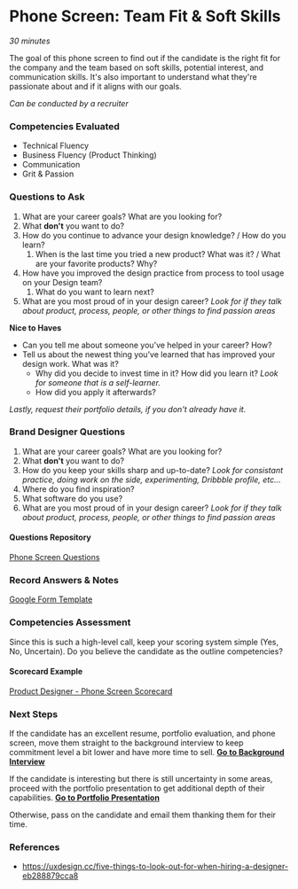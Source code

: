 # Phone Screen: Team Fit & Soft Skills

*30 minutes*

The goal of this phone screen to find out if the candidate is the right fit for the company and the team based on soft skills, potential interest, and communication skills. It's also important to understand what they're passionate about and if it aligns with our goals.

*Can be conducted by a recruiter*

### Competencies Evaluated
- Technical Fluency
- Business Fluency (Product Thinking)
- Communication
- Grit & Passion


### Questions to Ask
1. What are your career goals? What are you looking for?
2. What **don't** you want to do?
3. How do you continue to advance your design knowledge? / How do you learn?
   1. When is the last time you tried a new product? What was it? / What are your favorite products? Why?
4. How have you improved the design practice from process to tool usage on your Design team? 
   1. What do you want to learn next?
5. What are you most proud of in your design career? *Look for if they talk about product, process, people, or other things to find passion areas*

**Nice to Haves**
* Can you tell me about someone you’ve helped in your career? How?
* Tell us about the newest thing you’ve learned that has improved your design work. What was it? 
  * Why did you decide to invest time in it? How did you learn it? *Look for someone that is a self-learner.* 
  * How did you apply it afterwards? 

*Lastly, request their portfolio details, if you don't already have it.*


### Brand Designer Questions
1. What are your career goals? What are you looking for?
2. What **don't** you want to do?
3. How do you keep your skills sharp and up-to-date? *Look for consistant practice, doing work on the side, experimenting, Dribbble profile, etc...*
4. Where do you find inspiration?
5. What software do you use?
6. What are you most proud of in your design career? *Look for if they talk about product, process, people, or other things to find passion areas*


#### Questions Repository
[Phone Screen Questions](https://airtable.com/shrvBFqHchiECVWve)

### Record Answers & Notes
[Google Form Template](https://docs.google.com/forms/d/1phyTKaGiuMlIBWlwB5ItPiSCxJcCisfAcHBRQ0TDJy8/edit)


### Competencies Assessment
Since this is such a high-level call, keep your scoring system simple (Yes, No, Uncertain). Do you believe the candidate as the outline competencies?

#### Scorecard Example
[Product Designer - Phone Screen Scorecard](../assets/Product-Designer-Phone-Screener-Scorecard.pdf)


### Next Steps
If the candidate has an excellent resume, portfolio evaluation, and phone screen, move them straight to the background interview to keep commitment level a bit lower and have more time to sell.
**[Go to Background Interview](background-interview.md)**

If the candidate is interesting but there is still uncertainty in some areas, proceed with the portfolio presentation to get additional depth of their capabilities.
**[Go to Portfolio Presentation](portfolio-presentation.md)**

Otherwise, pass on the candidate and email them thanking them for their time.



### References
- https://uxdesign.cc/five-things-to-look-out-for-when-hiring-a-designer-eb288879cca8